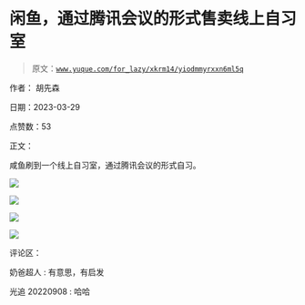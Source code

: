 # 闲鱼，通过腾讯会议的形式售卖线上自习室

> 原文：[`www.yuque.com/for_lazy/xkrm14/yiodmmyrxxn6ml5q`](https://www.yuque.com/for_lazy/xkrm14/yiodmmyrxxn6ml5q)

作者： 胡先森

日期：2023-03-29

点赞数：53

正文：

咸鱼刷到一个线上自习室，通过腾讯会议的形式自习。

![](img/415d541ed2b2d2d5acd1205db2a94957.png)

![](img/26079eb74dd01e51fa0069b129b66c1e.png)

![](img/dda904066030baa3ac5b526344daee94.png)

![](img/7016b78ee5120f7466b91c26ad69269a.png)

评论区：

奶爸超人 : 有意思，有启发

光追 20220908 : 哈哈

